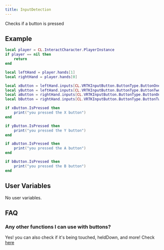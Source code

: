 ```yaml
---
title: InputDetection
---
```


Checks if a button is pressed

## Example

```lua
local player = CL.InteractCharacter.PlayerInstance
if player == nil then
    return
end

local leftHand = player.hands[1]
local rightHand = player.hands[0]

local xButton = leftHand.inputs[CL.VRTKInputButton.ButtonType.ButtonOne]
local yButton = leftHand.inputs[CL.VRTKInputButton.ButtonType.ButtonTwo]
local aButton = rightHand.inputs[CL.VRTKInputButton.ButtonType.ButtonOne]
local bButton = rightHand.inputs[CL.VRTKInputButton.ButtonType.ButtonTwo]

if xButton.IsPressed then
    print("you pressed the X button")
end

if yButton.IsPressed then
    print("you pressed the Y button")
end

if aButton.IsPressed then
    print("you pressed the A button")
end

if bButton.IsPressed then
    print("you pressed the B button")
end
```

## User Variables

No user variables.

## FAQ

### Any other functions I can use with buttons?

Yes! you can also check if it's being touched, heldDown, and more! Check [here](https://battletalent.github.io/BTModToolkit/class_cross_link_1_1_v_r_t_k_input_button.html)
